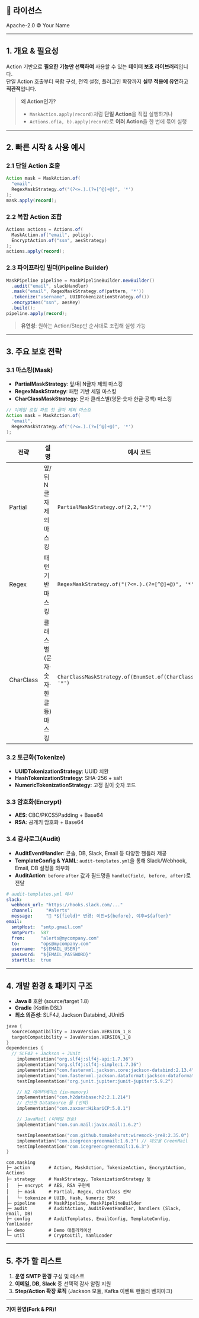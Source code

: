 ## 📄 라이선스
Apache-2.0 © Your Name

---

## 1. 개요 & 필요성
Action 기반으로 **필요한 기능만 선택하여** 사용할 수 있는 **데이터 보호 라이브러리**입니다.  
단일 Action 호출부터 복합 구성, 전역 설정, 플러그인 확장까지 **실무 적용에 유연**하고 **직관적**입니다.

> **왜 Action인가?**
> - `MaskAction.apply(record)`처럼 **단일 Action**을 직접 실행하거나  
> - `Actions.of(a, b).apply(record)`로 **여러 Action**을 한 번에 묶어 실행

---

## 2. 빠른 시작 & 사용 예시

### 2.1 단일 Action 호출
```java
Action mask = MaskAction.of(
  "email",
  RegexMaskStrategy.of("(?<=.).(?=[^@]+@)", '*')
);
mask.apply(record);
```

### 2.2 복합 Action 조합
```java
Actions actions = Actions.of(
  MaskAction.of("email", policy),
  EncryptAction.of("ssn", aesStrategy)
);
actions.apply(record);
```

### 2.3 파이프라인 빌더(Pipeline Builder)
```java
MaskPipeline pipeline = MaskPipelineBuilder.newBuilder()
  .audit("email", slackHandler)
  .mask("email", RegexMaskStrategy.of(pattern, '*'))
  .tokenize("username", UUIDTokenizationStrategy.of())
  .encryptAes("ssn", aesKey)
  .build();
pipeline.apply(record);
```

> **유연성**: 원하는 Action/Step만 순서대로 조립해 실행 가능

---

## 3. 주요 보호 전략

### 3.1 마스킹(Mask)
- **PartialMaskStrategy**: 앞/뒤 N글자 제외 마스킹  
- **RegexMaskStrategy**: 패턴 기반 세밀 마스킹  
- **CharClassMaskStrategy**: 문자 클래스별(영문·숫자·한글·공백) 마스킹

```java
// 이메일 로컬 파트 첫 글자 제외 마스킹
Action mask = MaskAction.of(
  "email",
  RegexMaskStrategy.of("(?<=.).(?=[^@]+@)", '*')
);
```

| 전략       | 설명                         | 예시 코드                                                        |
|-----------|-----------------------------|-----------------------------------------------------------------|
| Partial   | 앞/뒤 N글자 제외 마스킹       | `PartialMaskStrategy.of(2,2,'*')`                                |
| Regex     | 패턴 기반 마스킹              | `RegexMaskStrategy.of("(?<=.).(?=[^@]+@)", '*')`            |
| CharClass | 클래스별(문자·숫자·한글 등) 마스킹 | `CharClassMaskStrategy.of(EnumSet.of(CharClass.LETTER), '*')`|

### 3.2 토큰화(Tokenize)
- **UUIDTokenizationStrategy**: UUID 치환  
- **HashTokenizationStrategy**: SHA-256 + salt  
- **NumericTokenizationStrategy**: 고정 길이 숫자 코드

### 3.3 암호화(Encrypt)
- **AES**: CBC/PKCS5Padding + Base64  
- **RSA**: 공개키 암호화 + Base64

### 3.4 감사로그(Audit)
- **AuditEventHandler**: 콘솔, DB, Slack, Email 등 다양한 핸들러 제공
- **TemplateConfig & YAML**: `audit-templates.yml`을 통해 Slack/Webhook, Email, DB 설정을 외부화
- **AuditAction**: `before`·`after` 값과 필드명을 `handle(field, before, after)`로 전달

```yaml
# audit-templates.yml 예시
slack:
  webhook_url: "https://hooks.slack.com/..."
  channel:     "#alerts"
  message:     "🔔 *${field}* 변경: 이전=${before}, 이후=${after}"
email:
  smtpHost:  "smtp.gmail.com"
  smtpPort:  587
  from:      "alerts@mycompany.com"
  to:        "ops@mycompany.com"
  username:  "${EMAIL_USER}"
  password:  "${EMAIL_PASSWORD}"
  starttls:  true
```

---

## 4. 개발 환경 & 패키지 구조
- **Java 8** 호환 (source/target 1.8)  
- **Gradle** (Kotlin DSL)  
- **최소 의존성**: SLF4J, Jackson Databind, JUnit5

```kotlin
java {
  sourceCompatibility = JavaVersion.VERSION_1_8
  targetCompatibility = JavaVersion.VERSION_1_8
}
dependencies {
  // SLF4J + Jackson + JUnit
    implementation("org.slf4j:slf4j-api:1.7.36")
    implementation("org.slf4j:slf4j-simple:1.7.36")
    implementation("com.fasterxml.jackson.core:jackson-databind:2.13.4")
    implementation("com.fasterxml.jackson.dataformat:jackson-dataformat-yaml:2.13.4")
    testImplementation("org.junit.jupiter:junit-jupiter:5.9.2")

    // H2 데이터베이스 (in-memory)
    implementation("com.h2database:h2:2.1.214")
    // 간단한 DataSource 풀 (선택)
    implementation("com.zaxxer:HikariCP:5.0.1")

    // JavaMail (이메일 전송)
    implementation("com.sun.mail:javax.mail:1.6.2")

    testImplementation("com.github.tomakehurst:wiremock-jre8:2.35.0") 
    implementation("com.icegreen:greenmail:1.6.3") // 데모용 GreenMail
    testImplementation("com.icegreen:greenmail:1.6.3")
}
```

```
com.masking
├─ action       # Action, MaskAction, TokenizeAction, EncryptAction, Actions
├─ strategy     # MaskStrategy, TokenizationStrategy 등
│   ├─ encrypt  # AES, RSA 구현체
│   ├─ mask     # Partial, Regex, CharClass 전략
│   └─ tokenize # UUID, Hash, Numeric 전략
├─ pipeline     # MaskPipeline, MaskPipelineBuilder
├─ audit        # AuditAction, AuditEventHandler, handlers (Slack, Email, DB)
├─ config       # AuditTemplates, EmailConfig, TemplateConfig, YamlLoader
├─ demo         # Demo 애플리케이션
└─ util         # CryptoUtil, YamlLoader

```

---
## 5. 추가 할 리스트
1. **운영 SMTP 환경** 구성 및 테스트  
2. **이메일, DB, Slack** 중 선택적 감사 알림 지원  
3. **Step/Action 확장 로직** (Jackson 모듈, Kafka 이벤트 핸들러 벤치마크)


---

**기여 환영(Fork & PR)!**
